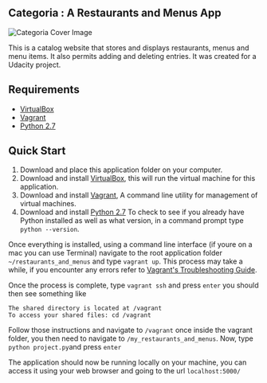 ## Categoria : A Restaurants and Menus App

![Categoria Cover Image](my_restaurants_and_menus/img/categoria_cover_image.png)

This is a catalog website that stores and displays restaurants, menus and menu items. It also permits adding and deleting entries. It was created for a Udacity project.

## Requirements

- [VirtualBox](https://www.virtualbox.org/)
- [Vagrant](https://www.vagrantup.com/)
- [Python 2.7](https://www.python.org/download/releases/2.7/)

## Quick Start

1. Download and place this application folder on your computer. 
2. Download and install [VirtualBox](https://www.virtualbox.org/), this will run the virtual machine for this application.
3. Download and install [Vagrant](https://www.vagrantup.com/), A command line utility for management of virtual machines.
4. Download and install [Python 2.7](https://www.python.org/download/releases/2.7/) To check to see if you already have Python installed as well as what version, in a command prompt type `python --version`.

Once everything is installed, using a command line interface (if youre on a mac you can use Terminal) navigate to the root application folder `~/restaurants_and_menus` and type `vagrant up`. This process may take a while, if you encounter any errors refer to [Vagrant's Troubleshooting Guide](https://www.vagrantup.com/docs/other/debugging.html).

Once the process is complete, type `vagrant ssh` and press `enter` you should then see something like 
```
The shared directory is located at /vagrant
To access your shared files: cd /vagrant
```
Follow those instructions and navigate to `/vagrant` once inside the vagrant folder, you then need to navigate to `/my_restaurants_and_menus`.  Now, type `python project.py`and press `enter`

The application should now be running locally on your machine, you can access it using your web browser and going to the url `localhost:5000/`

